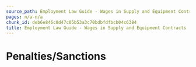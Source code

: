 ```yaml
---
source_path: Employment Law Guide - Wages in Supply and Equipment Contracts.md
pages: n/a-n/a
chunk_id: deb6e846c0d47c05b53a3c70bdbfdfbcb04c6384
title: Employment Law Guide - Wages in Supply and Equipment Contracts
---
```

# Penalties/Sanctions
